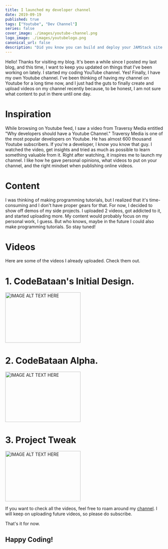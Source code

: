 ```yaml
---
title: I launched my developer channel
date: 2019-09-19
published: true
tags: ["Youtube", "Dev Channel"]
series: false
cover_image: ./images/youtube-channel.png
logo_image: ./images/youtubelogo.png
canonical_url: false
description: "Did you know you can build and deploy your JAMStack site in less than 5 minutes? Yes, it is possible thanks to Stackbit, an online service that scaffolds a JAMStack website from scratch using different technologies. It uses pre-built themes, different static site generators, connect it to CMS of your choice and then publish your site to Github and Netlify. And it is free to use."
---
```


Hello! Thanks for visiting my blog.
It's been a while since I posted my last blog, and this time, I want to keep you updated on things that I've been working on lately.
I started my coding YouTube channel. Yes! Finally, I have my own Youtube channel. I've been thinking of having my channel on Youtube for a long time now, and I just had the guts to finally create and upload videos on my channel recently because, to be honest, I am not sure what content to put in there until one day.

# Inspiration

While browsing on Youtube feed, I saw a video from Traversy Media entitled "Why developers should have a Youtube Channel." Traversy Media is one of the most popular developers on Youtube. He has almost 600 thousand Youtube subscribers. If you're a developer, I know you know that guy. I watched the video, get insights and tried as much as possible to learn something valuable from it. Right after watching, it inspires me to launch my channel. I like how he gave personal opinions, what videos to put on your channel, and the right mindset when publishing online videos.

# Content

I was thinking of making programming tutorials, but I realized that it's time-consuming and I don't have proper gears for that. For now, I decided to show off demos of my side projects. I uploaded 2 videos, got addicted to it, and started uploading more. My content would probably focus on my personal work, I guess. But who knows, maybe in the future I could also make programming tutorials. So stay tuned!

# Videos

Here are some of the videos I already uploaded. Check them out.

# 1. CodeBataan's Initial Design.

<a href="http://www.youtube.com/watch?feature=player_embedded&v=rSvTHYinPPw
" target="_blank"><img src="http://img.youtube.com/vi/rSvTHYinPPw/0.jpg" 
alt="IMAGE ALT TEXT HERE" width="240" height="160" /></a>

# 2. CodeBataan Alpha.

<a href="http://www.youtube.com/watch?feature=player_embedded&v=GECuoPxg3DE
" target="_blank"><img src="http://img.youtube.com/vi/GECuoPxg3DE/0.jpg" 
alt="IMAGE ALT TEXT HERE" width="240" height="160" /></a>

# 3. Project Tweak

<a href="http://www.youtube.com/watch?feature=player_embedded&v=nKF8EF8j304
" target="_blank"><img src="http://img.youtube.com/vi/nKF8EF8j304/0.jpg" 
alt="IMAGE ALT TEXT HERE" width="240" height="160" /></a>

If you want to check all the videos, feel free to roam around my [channel](https://www.youtube.com/channel/UClHILEGWvn2B4pkwdj3Bsqw). I will keep on uploading future videos, so please do subscribe.

That's it for now.

## Happy Coding!
